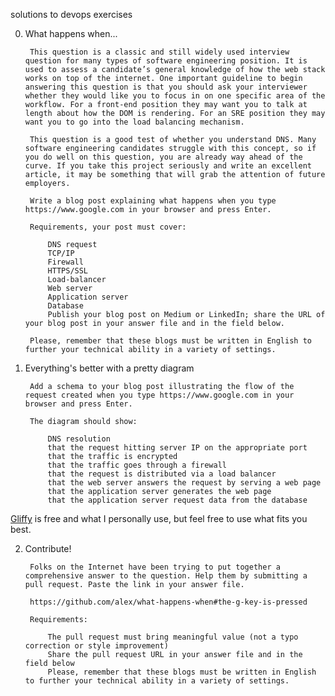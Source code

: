 solutions to devops exercises

0. What happens when...

        This question is a classic and still widely used interview question for many types of software engineering position. It is used to assess a candidate’s general knowledge of how the web stack works on top of the internet. One important guideline to begin answering this question is that you should ask your interviewer whether they would like you to focus in on one specific area of the workflow. For a front-end position they may want you to talk at length about how the DOM is rendering. For an SRE position they may want you to go into the load balancing mechanism.

        This question is a good test of whether you understand DNS. Many software engineering candidates struggle with this concept, so if you do well on this question, you are already way ahead of the curve. If you take this project seriously and write an excellent article, it may be something that will grab the attention of future employers.

        Write a blog post explaining what happens when you type https://www.google.com in your browser and press Enter.

        Requirements, your post must cover:

            DNS request
            TCP/IP
            Firewall
            HTTPS/SSL
            Load-balancer
            Web server
            Application server
            Database
            Publish your blog post on Medium or LinkedIn; share the URL of your blog post in your answer file and in the field below.

        Please, remember that these blogs must be written in English to further your technical ability in a variety of settings.

1. Everything's better with a pretty diagram

        Add a schema to your blog post illustrating the flow of the request created when you type https://www.google.com in your browser and press Enter.

        The diagram should show:

            DNS resolution
            that the request hitting server IP on the appropriate port
            that the traffic is encrypted
            that the traffic goes through a firewall
            that the request is distributed via a load balancer
            that the web server answers the request by serving a web page
            that the application server generates the web page
            that the application server request data from the database

[Gliffy](https://www.gliffy.com/) is free and what I personally use, but feel free to use what fits you best.

2. Contribute!

        Folks on the Internet have been trying to put together a comprehensive answer to the question. Help them by submitting a pull request. Paste the link in your answer file.

        https://github.com/alex/what-happens-when#the-g-key-is-pressed

        Requirements:

            The pull request must bring meaningful value (not a typo correction or style improvement)
            Share the pull request URL in your answer file and in the field below
            Please, remember that these blogs must be written in English to further your technical ability in a variety of settings.
